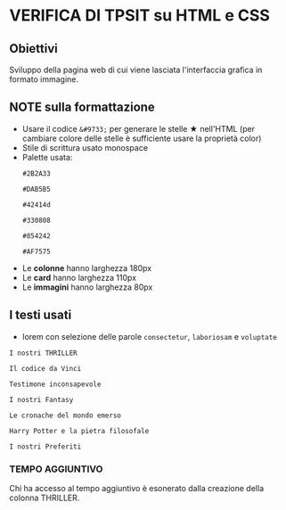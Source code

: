 # VERIFICA DI TPSIT su HTML e CSS

## Obiettivi
Sviluppo della pagina web di cui viene lasciata l'interfaccia grafica in formato immagine.

## NOTE sulla formattazione 

- Usare il codice ```&#9733;```  per generare le stelle &#9733; nell'HTML (per cambiare colore delle stelle è sufficiente usare la proprietà color)
- Stile di scrittura usato monospace
- Palette usata:
  ```
  #2B2A33
  ```
  ```
  #DAB5B5
  ```
  ```
  #42414d
  ```
  ```
  #330808
  ```
  ```
  #854242
  ```
  ```
  #AF7575
  ```
- Le **colonne** hanno larghezza 180px
- Le **card** hanno larghezza 110px
- Le **immagini** hanno larghezza 80px

## I testi usati

- lorem con selezione delle parole `consectetur`, `laboriosam` e `voluptate`
```
I nostri THRILLER
```
```
Il codice da Vinci
```
```
Testimone inconsapevole
```
```
I nostri Fantasy
```
```
Le cronache del mondo emerso
```
```
Harry Potter e la pietra filosofale
```
```
I nostri Preferiti
```

### TEMPO AGGIUNTIVO
Chi ha accesso al tempo aggiuntivo è esonerato dalla creazione della colonna THRILLER.
